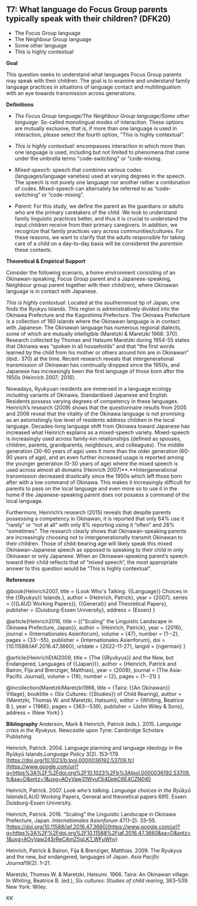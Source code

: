 
## T7: What language do Focus Group parents typically speak with their children? (DFK20)

- The Focus Group language
- The Neighbour Group language
- Some other language
- This is highly contextual


**Goal**

This question seeks to understand what languages Focus Group parents may speak with their children. The goal is to examine and understand family language practices in situations of language contact and multilingualism with an eye towards transmission across generations.



**Definitions**

- *The Focus Group language/The Neighbour Group language/Some other language:* So-called monolingual modes of interaction. These options are mutually exclusive, that is, if more than one language is used in interaction, please select the fourth option, "This is highly contextual”.
- *This is highly contextual:* encompasses interaction in which more than one language is used, including but not limited to phenomena that come under the umbrella terms "code-switching" or "code-mixing.


- *Mixed-speech:* speech that combines various codes (languages/language varieties) used at varying degrees in the speech. The speech is not purely one language nor another rather a combination of codes. Mixed-speech can alternately be referred to as “code-switching” or “code-mixing”.
- *Parent:* For this study, we define the parent as the guardians or adults who are the primary caretakers of the child. We look to understand family linguistic practices better, and thus it is crucial to understand the input children receive from their primary caregivers. In addition, we recognize that family practices vary across communities/cultures. For these reasons, we want to clarify that the adults responsible for taking care of a child on a day-to-day basis will be considered the *parents*in these contexts.


**Theoretical & Empirical Support**

Consider the following scenario, a home environment consisting of an Okinawan-speaking, Focus Group parent and a Japanese-speaking, Neighbour group parent together with their child(ren), where Okinawan language is in contact with Japanese.

*This is highly contextual:* Located at the southernmost tip of Japan, one finds the Ryukyu Islands. This region is administratively divided into the Okinawa Prefecture and the Kagoshima Prefecture. The Okinawa Prefecture is a collection of 160 islands where the Okinawan language is in contact with Japanese. The Okinawan language has numerous regional dialects, some of which are mutually intelligible (Maretzki & Maretzki 1966: 370). Research collected by Thomas and Hatsumi Maretzki during 1954-55 states that Okinawa was “spoken in all households” and that “the first words learned by the child from his mother or others around him are in Okinawan” (ibid.: 370) at the time. Recent research reveals that intergenerational transmission of Okinawan has continually dropped since the 1950s, and Japanese has increasingly been the first language of those born after the 1950s (Heinrich 2007; 2016).

Nowadays, Ryukyuan residents are immersed in a language ecology including variants of Okinawa, Standardised Japanese and English. Residents possess varying degrees of competency in these languages. Heinrich’s research (2009) shows that the questionnaire results from 2005 and 2006 reveal that the vitality of the Okinawa language is not promising as an astonishingly low level of residents address children in the local language. Decades-long language shift from Okinawa toward Japanese has increased what Heinrich explains as a mixed-speech variety. Mixed-speech is increasingly used across family-kin relationships (defined as spouses, children, parents, grandparents, neighbours, and colleagues). The middle generation (30-60 years of age) uses it more than the older generation (60-90 years of age), and an even further increased usage is reported among the younger generation (0-30 years of age) where the mixed speech is used across almost all domains (Heinrich 2007)**.**Intergenerational transmission decreased drastically since the 1950s which left those born after with a low command of Okinawa. This makes it increasingly difficult for parents to pass on the local language and even more so to use it in the home if the Japanese-speaking parent does not possess a command of the local language.

Furthermore, Heinrich’s research (2015) reveals that despite parents possessing a competency in Okinawan, it is reported that only 64% use it “rarely” or “not at all” with only 8% reporting using it “often” and 28% “sometimes”. The research clearly shows that Okinawan-speaking parents are increasingly choosing not to intergenerationally transmit Okinawan to their children. Those of child-bearing age will likely speak this mixed Okinawan-Japanese speech as opposed to speaking to their child in only Okinawan or only Japanese. When an Okinawan-speaking parent’s speech toward their child reflects that of “mixed speech”, the most appropriate answer to this question would be “This is highly contextual”.

**References**

@book{Heinrich2007,
  title = {Look Who's Talking. {{Language}} Choices in the {{Ryukyu}} Islands.},
  author = {Heinrich, Patrick},
  year = {2007},
  series = {{{LAUD Working Papers}}, {{General}} and Theoretical Papers},
  publisher = {Duisburg-Essen University},
  address = {Essen}
}

@article{Heinrich2016,
  title = {{"Scaling" the Linguistic Landscape in Okinawa Prefecture, Japan}},
  author = {Heinrich, Patrick},
  year = {2016},
  journal = {Internationales Asienforum},
  volume = {47},
  number = {1--2},
  pages = {33--55},
  publisher = {Internationales Asienforum},
  doi = {10.11588/IAF.2016.47.3660},
  urldate = {2022-11-27},
  langid = {ngerman}
}

@article{HeinrichEtAl2009,
  title = {The {{Ryukyus}} and the New, but Endangered, Languages of {{Japan}}},
  author = {Heinrich, Patrick and Bairon, Fija and Brenziger, Matthias},
  year = {2009},
  journal = {The Asia-Pacific Journal},
  volume = {19},
  number = {2},
  pages = {1--21}
}

@incollection{MaretzkiMaretzki1966,
  title = {Taira: {{An Okinawan}} Village},
  booktitle = {Six Cultures: {{Studies}} of Child Rearing},
  author = {Maretzki, Thomas W. and Maretzki, Hatsumi},
  editor = {Whiting, Beatrice B.},
  year = {1966},
  pages = {363--539},
  publisher = {John Wiley \& Sons},
  address = {New York}
}


**Bibliography**
Anderson, Mark & Heinrich, Patrick (eds.). 2015. *Language crisis in the Ryukyus*. Newcastle upon Tyne: Cambridge Scholars Publishing.

Heinrich, Patrick. 2004. Language planning and language ideology in the Ryūkyū Islands.*Language Policy* 3(2). 153–179. [https://doi.org/10.1023/b:lpol.0000036192.53709.fc](https://www.google.com/url?q=https%3A%2F%2Fdoi.org%2F10.1023%2Fb%3Alpol.0000036192.53709.fc&sa=D&sntz=1&usg=AOvVaw31Wyuf3i4DpkC6E4CZN0j6)

Heinrich, Patrick. 2007. *Look who’s talking. Language choices in the Ryūkyū Islands*(LAUD Working Papers, General and theoretical papers 691). Essen: Duisburg-Essen University.

Heinrich, Patrick. 2016. “Scaling” the Linguistic Landscape in Okinawa Prefecture, Japan. *Internationales Asienforum* 47(1–2). 33–55. [https://doi.org/10.11588/iaf.2016.47.3660](https://www.google.com/url?q=https%3A%2F%2Fdoi.org%2F10.11588%2Fiaf.2016.47.3660&sa=D&sntz=1&usg=AOvVaw24SrReCAmZ5gLK7_WFuWhv)

Heinrich, Patrick & Bairon, Fija & Brenziger, Matthias. 2009. The Ryukyus and the new, but endangered, languages of Japan. *Asia Pacific Journal*19(2). 1–21.

Maretzki, Thomas W. & Maretzki, Hatsumi. 1966. Taira: An Okinawan village. In Whiting, Beatrice B. (ed.), *Six cultures: Studies of child rearing*, 363–539. New York: Wiley.

_KK_
